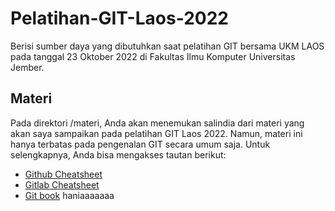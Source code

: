 # Pelatihan-GIT-Laos-2022
Berisi sumber daya yang dibutuhkan saat pelatihan GIT bersama UKM LAOS pada tanggal 23 Oktober 2022 di Fakultas Ilmu Komputer Universitas Jember.

## Materi
Pada direktori /materi, Anda akan menemukan salindia dari materi yang akan saya sampaikan pada pelatihan GIT Laos 2022. Namun, materi ini hanya terbatas pada pengenalan GIT secara umum saja. Untuk selengkapnya, Anda bisa mengakses tautan berikut:
- [Github Cheatsheet](https://education.github.com/git-cheat-sheet-education.pdf)
- [Gitlab Cheatsheet](https://about.gitlab.com/images/press/git-cheat-sheet.pdf)
- [Git book](https://git-scm.com/book/en/v2)
haniaaaaaaa
